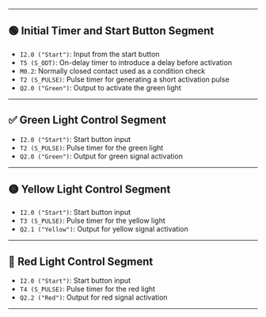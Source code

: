 
---

## 🟢 Initial Timer and Start Button Segment

- `I2.0 ("Start")`: Input from the start button  
- `T5 (S_ODT)`: On-delay timer to introduce a delay before activation  
- `M0.2`: Normally closed contact used as a condition check  
- `T2 (S_PULSE)`: Pulse timer for generating a short activation pulse  
- `Q2.0 ("Green")`: Output to activate the green light  

---

## ✅ Green Light Control Segment

- `I2.0 ("Start")`: Start button input  
- `T2 (S_PULSE)`: Pulse timer for the green light  
- `Q2.0 ("Green")`: Output for green signal activation  

---

## 🟡 Yellow Light Control Segment

- `I2.0 ("Start")`: Start button input  
- `T3 (S_PULSE)`: Pulse timer for the yellow light  
- `Q2.1 ("Yellow")`: Output for yellow signal activation  

---

## 🔴 Red Light Control Segment

- `I2.0 ("Start")`: Start button input  
- `T4 (S_PULSE)`: Pulse timer for the red light  
- `Q2.2 ("Red")`: Output for red signal activation  

---